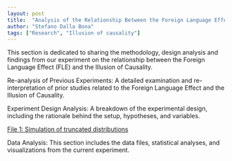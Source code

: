 ```yaml
---
layout: post
title:  "Analysis of the Relationship Between the Foreign Language Effect and the Illusion of Causality"
author: "Stefano Dalla Bona"
tags: ["Research", "Illusion of causality"]
---
```


This section is dedicated to sharing the methodology, design analysis and findings from our experiment on the relationship between the Foreign Language Effect (FLE) and the Illusion of Causality.


Re-analysis of Previous Experiments: A detailed examination and re-interpretation of prior studies related to the Foreign Language Effect and the Illusion of Causality. 


Experiment Design Analysis: A breakdown of the experimental design, including the rationale behind the setup, hypotheses, and variables. 

<a href="https://stefanodallabona.github.io/slides/Distsimulation.html" target="_blank"> File 1: Simulation of truncated distributions </a>





Data Analysis: This section includes the data files, statistical analyses, and visualizations from the current experiment. 


